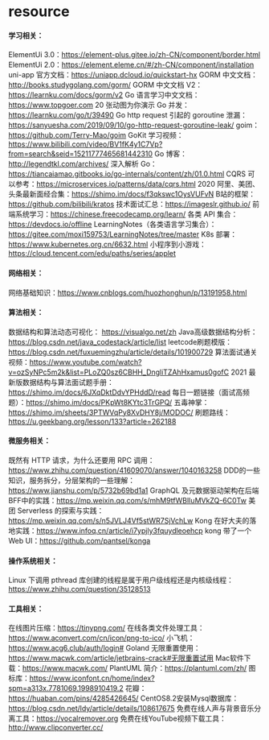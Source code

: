 # resource

#### 学习相关：
ElementUi 3.0：https://element-plus.gitee.io/zh-CN/component/border.html
ElementUi 2.0：https://element.eleme.cn/#/zh-CN/component/installation
uni-app 官方文档：https://uniapp.dcloud.io/quickstart-hx
GORM 中文文档：http://books.studygolang.com/gorm/
GORM 中文文档 V2：https://learnku.com/docs/gorm/v2
Go 语言学习中文文档：https://www.topgoer.com
20 张动图为你演示 Go 并发：https://learnku.com/go/t/39490
Go http request 引起的 goroutine 泄漏：https://sanyuesha.com/2019/09/10/go-http-request-goroutine-leak/
goim：https://github.com/Terry-Mao/goim
GoKit 学习视频：https://www.bilibili.com/video/BV1fK4y1C7Vp?from=search&seid=15211777465681442310
Go 博客：http://legendtkl.com/archives/
深入解析 Go：https://tiancaiamao.gitbooks.io/go-internals/content/zh/01.0.html
CQRS 可以参考：https://microservices.io/patterns/data/cqrs.html
2020 阿里、美团、头条最新面经合集：https://shimo.im/docs/f3qkswc1OysVUFvN
B站的框架：https://github.com/bilibili/kratos
技术面试汇总：https://imageslr.github.io/
前端系统学习：https://chinese.freecodecamp.org/learn/
各类 API 集合：https://devdocs.io/offline
LearningNotes（各类语言学习集合）：https://gitee.com/moxi159753/LearningNotes/tree/master
K8s 部署：https://www.kubernetes.org.cn/6632.html
小程序到小游戏：https://cloud.tencent.com/edu/paths/series/applet

#### 网络相关：
网络基础知识：https://www.cnblogs.com/huozhonghun/p/13191958.html

#### 算法相关：
数据结构和算法动态可视化： https://visualgo.net/zh
Java高级数据结构分析：https://blog.csdn.net/java_codestack/article/list
leetcode刷题模版：https://blog.csdn.net/fuxuemingzhu/article/details/101900729
算法面试通关视频：https://www.youtube.com/watch?v=ozSyNPc5m2k&list=PLoZQ0sz6CBHH_DngliTZAhHxamus0gofC
2021 最新版数据结构与算法面试题手册：https://shimo.im/docs/6JXqDktDdvYPHddD/read
每日一题链接（面试高频题）：https://shimo.im/docs/PKpWt8KYtc3TrGPQ/
五毒神掌：https://shimo.im/sheets/3PTWVqPy8XvDHY8j/MODOC/
刷题路线：https://u.geekbang.org/lesson/133?article=262188

#### 微服务相关：
既然有 HTTP 请求，为什么还要用 RPC 调用：https://www.zhihu.com/question/41609070/answer/1040163258
DDD的一些知识，服务拆分，分层架构的一些理解：https://www.jianshu.com/p/5732b69bd1a1
GraphQL 及元数据驱动架构在后端BFF中的实践：https://mp.weixin.qq.com/s/mhM9tfWBlIuMVkZQ-6C0Tw
美团 Serverless 的探索与实践：https://mp.weixin.qq.com/s/n5JVLJ4Vf5stWR7SjVchLw
Kong 在好大夫的落地实践：https://www.infoq.cn/article/i7ypjly3fquydleoehcp
kong 带了一个Web UI：https://github.com/pantsel/konga

#### 操作系统相关：
Linux 下调用 pthread 库创建的线程是属于用户级线程还是内核级线程：https://www.zhihu.com/question/35128513

#### 工具相关：
在线图片压缩：https://tinypng.com/
在线各类文件处理工具：https://www.aconvert.com/cn/icon/png-to-ico/
小飞机：https://www.acg6.club/auth/login#
Goland 无限重置使用：https://www.macwk.com/article/jetbrains-crack#无限重置试用
Mac软件下载：https://www.macwk.com/
PlantUML 简介：https://plantuml.com/zh/
图标库：https://www.iconfont.cn/home/index?spm=a313x.7781069.1998910419.2
花瓣：https://huaban.com/pins/4285426645/
CentOS8.2安装Mysql数据库：https://blog.csdn.net/ldy/article/details/108617675
免费在线人声与背景音乐分离工具：https://vocalremover.org
免费在线YouTube视频下载工具：http://www.clipconverter.cc/

